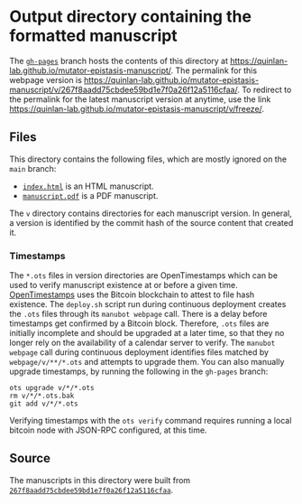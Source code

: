 # Output directory containing the formatted manuscript

The [`gh-pages`](https://github.com/quinlan-lab/mutator-epistasis-manuscript/tree/gh-pages) branch hosts the contents of this directory at <https://quinlan-lab.github.io/mutator-epistasis-manuscript/>.
The permalink for this webpage version is <https://quinlan-lab.github.io/mutator-epistasis-manuscript/v/267f8aadd75cbdee59bd1e7f0a26f12a5116cfaa/>.
To redirect to the permalink for the latest manuscript version at anytime, use the link <https://quinlan-lab.github.io/mutator-epistasis-manuscript/v/freeze/>.

## Files

This directory contains the following files, which are mostly ignored on the `main` branch:

+ [`index.html`](index.html) is an HTML manuscript.
+ [`manuscript.pdf`](manuscript.pdf) is a PDF manuscript.

The `v` directory contains directories for each manuscript version.
In general, a version is identified by the commit hash of the source content that created it.

### Timestamps

The `*.ots` files in version directories are OpenTimestamps which can be used to verify manuscript existence at or before a given time.
[OpenTimestamps](https://opentimestamps.org/) uses the Bitcoin blockchain to attest to file hash existence.
The `deploy.sh` script run during continuous deployment creates the `.ots` files through its `manubot webpage` call.
There is a delay before timestamps get confirmed by a Bitcoin block.
Therefore, `.ots` files are initially incomplete and should be upgraded at a later time, so that they no longer rely on the availability of a calendar server to verify.
The `manubot webpage` call during continuous deployment identifies files matched by `webpage/v/**/*.ots` and attempts to upgrade them.
You can also manually upgrade timestamps, by running the following in the `gh-pages` branch:

```shell
ots upgrade v/*/*.ots
rm v/*/*.ots.bak
git add v/*/*.ots
```

Verifying timestamps with the `ots verify` command requires running a local bitcoin node with JSON-RPC configured, at this time.

## Source

The manuscripts in this directory were built from
[`267f8aadd75cbdee59bd1e7f0a26f12a5116cfaa`](https://github.com/quinlan-lab/mutator-epistasis-manuscript/commit/267f8aadd75cbdee59bd1e7f0a26f12a5116cfaa).
